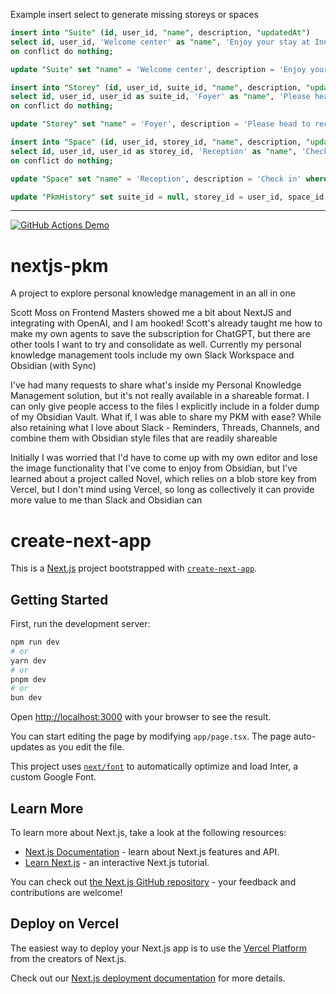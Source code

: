 Example insert select to generate missing storeys or spaces

```sql
insert into "Suite" (id, user_id, "name", description, "updatedAt")
select id, user_id, 'Welcome center' as "name", 'Enjoy your stay at Innsight' as description, current_timestamp as "updatedAt" from "Suite"
on conflict do nothing;

update "Suite" set "name" = 'Welcome center', description = 'Enjoy your stay at Innsight' where id in (select id from "User");

insert into "Storey" (id, user_id, suite_id, "name", description, "updatedAt")
select id, user_id, user_id as suite_id, 'Foyer' as "name", 'Please head to reception' as description, current_timestamp as "updatedAt" from "Suite"
on conflict do nothing;

update "Storey" set "name" = 'Foyer', description = 'Please head to reception' where id in (select id from "User");

insert into "Space" (id, user_id, storey_id, "name", description, "updatedAt")
select id, user_id, user_id as storey_id, 'Reception' as "name", 'Check in' as description, current_timestamp as "updatedAt" from "Suite"
on conflict do nothing;

update "Space" set "name" = 'Reception', description = 'Check in' where id in (select id from "User");

update "PkmHistory" set suite_id = null, storey_id = user_id, space_id = user_id;
```

---

[![GitHub Actions Demo](https://github.com/sephnescence/nextjs-pkm/actions/workflows/github-actions-demo.yml/badge.svg)](https://github.com/sephnescence/nextjs-pkm/actions/workflows/github-actions-demo.yml)

# nextjs-pkm

A project to explore personal knowledge management in an all in one

Scott Moss on Frontend Masters showed me a bit about NextJS and integrating with OpenAI, and I am hooked! Scott's already taught me how to make my own agents to save the subscription for ChatGPT, but there are other tools I want to try and consolidate as well. Currently my personal knowledge management tools include my own Slack Workspace and Obsidian (with Sync)

I've had many requests to share what's inside my Personal Knowledge Management solution, but it's not really available in a shareable format. I can only give people access to the files I explicitly include in a folder dump of my Obsidian Vault. What if, I was able to share my PKM with ease? While also retaining what I love about Slack - Reminders, Threads, Channels, and combine them with Obsidian style files that are readily shareable

Initially I was worried that I'd have to come up with my own editor and lose the image functionality that I've come to enjoy from Obsidian, but I've learned about a project called Novel, which relies on a blob store key from Vercel, but I don't mind using Vercel, so long as collectively it can provide more value to me than Slack and Obsidian can

# create-next-app

This is a [Next.js](https://nextjs.org/) project bootstrapped with [`create-next-app`](https://github.com/vercel/next.js/tree/canary/packages/create-next-app).

## Getting Started

First, run the development server:

```bash
npm run dev
# or
yarn dev
# or
pnpm dev
# or
bun dev
```

Open [http://localhost:3000](http://localhost:3000) with your browser to see the result.

You can start editing the page by modifying `app/page.tsx`. The page auto-updates as you edit the file.

This project uses [`next/font`](https://nextjs.org/docs/basic-features/font-optimization) to automatically optimize and load Inter, a custom Google Font.

## Learn More

To learn more about Next.js, take a look at the following resources:

- [Next.js Documentation](https://nextjs.org/docs) - learn about Next.js features and API.
- [Learn Next.js](https://nextjs.org/learn) - an interactive Next.js tutorial.

You can check out [the Next.js GitHub repository](https://github.com/vercel/next.js/) - your feedback and contributions are welcome!

## Deploy on Vercel

The easiest way to deploy your Next.js app is to use the [Vercel Platform](https://vercel.com/new?utm_medium=default-template&filter=next.js&utm_source=create-next-app&utm_campaign=create-next-app-readme) from the creators of Next.js.

Check out our [Next.js deployment documentation](https://nextjs.org/docs/deployment) for more details.
